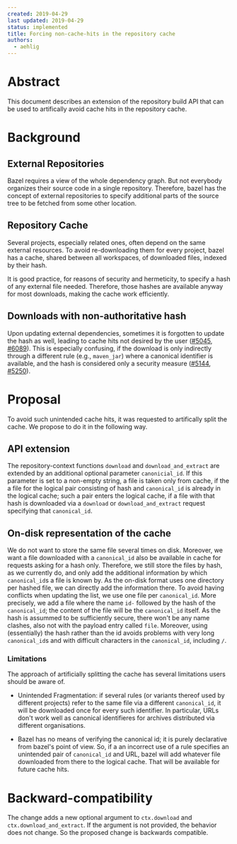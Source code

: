 ```yaml
---
created: 2019-04-29
last updated: 2019-04-29
status: implemented
title: Forcing non-cache-hits in the repository cache
authors:
  - aehlig
---
```



# Abstract

This document describes an extension of the repository build API that can
be used to artifically avoid cache hits in the repository cache.

# Background

## External Repositories

Bazel requires a view of the whole dependency graph. But not everybody organizes
their source code in a single repository. Therefore, bazel has the concept of
external repositories to specify additional parts of the source tree to be
fetched from some other location.

## Repository Cache

Several projects, especially related ones, often depend on the same external
resources. To avoid re-downloading them for every project, bazel has a cache,
shared between all workspaces, of downloaded files, indexed by their hash.

It is good practice, for reasons of security and hermeticity, to specify
a hash of any external file needed. Therefore, those hashes are available
anyway for most downloads, making the cache work efficiently.

## Downloads with non-authoritative hash

Upon updating external dependencies, sometimes it is forgotten to update the
hash as well, leading to cache hits not desired by the user
([#5045](https://github.com/bazelbuild/bazel/issues/5045),
 [#6089](https://github.com/bazelbuild/bazel/issues/6089)).
This is especially confusing, if the download is only indirectly through
a different rule (e.g., `maven_jar`) where a canonical identifier is available,
and the hash is considered only a security measure
([#5144](https://github.com/bazelbuild/bazel/issues/5144),
 [#5250](https://github.com/bazelbuild/bazel/issues/5250)).

# Proposal

To avoid such unintended cache hits, it was requested to artifically
split the cache. We propose to do it in the following way.

## API extension

The repository-context functions `download` and `download_and_extract` are
extended by an additional optional parameter `canonicial_id`. If this parameter
is set to a non-empty string, a file is taken only from cache, if the a
file for the logical pair consisting of hash and `canonical_id`
is already in the logical cache; such a pair enters the logical cache, if a
file with that hash is downloaded via a `download` or `download_and_extract`
request specifying that `canonical_id`.

## On-disk representation of the cache

We do not want to store the same file several times on disk. Moreover, we
want a file downloaded with a `canonical_id` also be available in cache for
requests asking for a hash only. Therefore, we still store the files by
hash, as we currently do, and only add the additional information by which
`canonical_id`s a file is known by. As the on-disk format uses one directory per
hashed file, we can directly add the information there. To avoid having
conflicts when updating the list, we use one file per `canonical_id`. More
precisely, we add a file where the name `id-` followed by the hash of the
`canonical_id`; the content of the file will be the `canonical_id` itself.
As the hash is assummed to be sufficiently secure, there won't be any
name clashes, also not with the payload entry called `file`. Moreover, using
(essentially) the hash rather than the id avoids problems with very long
`canonical_id`s and with difficult characters in the `canonical_id`,
including `/`.

### Limitations

The approach of artificially splitting the cache has several limitations users
should be aware of.

- Unintended Fragmentation: if several rules (or variants thereof used
  by different projects) refer to the same file via a different `canonical_id`,
  it will be downloaded once for every such identifier. In particular, URLs
  don't work well as canonical identifieres for archives distributed via
  different organisations.

- Bazel has no means of verifying the canonical id; it is purely declarative
  from bazel's point of view. So, if a an incorrect use of a rule specifies
  an unintended pair of `canonical_id` and URL, bazel will add whatever file
  downloaded from there to the logical cache. That will be available for
  future cache hits.

# Backward-compatibility

The change adds a new optional argument to `ctx.download` and
`ctx.download_and_extract`. If the argument is not provided, the behavior
does not change. So the proposed change is backwards compatible.
